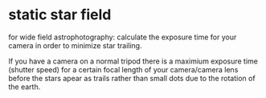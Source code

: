 # static star field
for wide field astrophotography: calculate the exposure time for your camera in order to minimize star trailing.

If you have a camera on a normal tripod there is a maximium exposure time (shutter speed) for a certain focal length of your camera/camera lens before the stars apear as trails rather than small dots due to the rotation of the earth.
